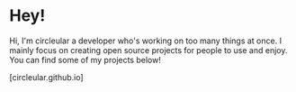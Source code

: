 # Hey!

Hi, I'm circleular a developer who's working on too many things at once. I mainly focus on creating open source projects for people to use and enjoy. You can find some of my projects below!

[circleular.github.io]
